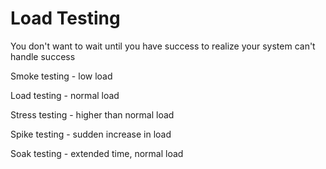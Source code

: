 # Load Testing

You don't want to wait until you have success to realize your system can't handle success

Smoke testing - low load

Load testing - normal load

Stress testing - higher than normal load

Spike testing - sudden increase in load

Soak testing - extended time, normal load
